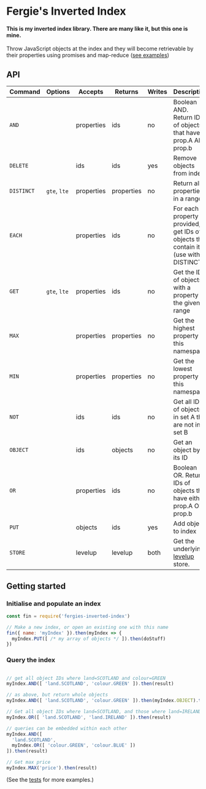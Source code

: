 # Fergie's Inverted Index
#### This is my inverted index library. There are many like it, but this one is mine.

Throw JavaScript objects at the index and they will become retrievable by their properties using promises and map-reduce ([see examples](https://github.com/fergiemcdowall/fergies-inverted-index/tree/master/test))


## API

Command   | Options      | Accepts    | Returns    | Writes | Description
--------- | ------------ | ---------- | ---------- | ------ | -----------
`AND`     |              | properties | ids        | no     | Boolean AND. Return IDs of objects that have prop.A AND prop.b
`DELETE`  |              | ids        | ids        | yes    | Remove objects from index
`DISTINCT`| `gte`, `lte` | properties | properties | no     | Return all properties in a range.
`EACH`    |              | properties | ids        | no     | For each property provided, get IDs of objects that contain it (use with DISTINCT)
`GET`     | `gte`, `lte` | properties | ids        | no     | Get the IDs of objects with a property in the given range
`MAX`     |              | properties | properties | no     | Get the highest property in this namespace
`MIN`     |              | properties | properties | no     | Get the lowest property in this namespace
`NOT`     |              | ids        | ids        | no     | Get all IDs of objects in set A that are not in set B
`OBJECT`  |              | ids        | objects    | no     | Get an object by its ID
`OR`      |              | properties | ids        | no     | Boolean OR. Return IDs of objects that have either prop.A OR prop.b
`PUT`     |              | objects    | ids        | yes    | Add objects to index
`STORE`   |              | levelup    | levelup    | both   | Get the underlying [levelup](https://github.com/Level/levelup) store.


## Getting started

### Initialise and populate an index

```javascript
const fin = require('fergies-inverted-index')

// Make a new index, or open an existing one with this name
fin({ name: 'myIndex' }).then(myIndex => {
  myIndex.PUT([ /* my array of objects */ ]).then(doStuff)
})

```

### Query the index

```javascript

// get all object IDs where land=SCOTLAND and colour=GREEN
myIndex.AND([ 'land.SCOTLAND', 'colour.GREEN' ]).then(result)

// as above, but return whole objects
myIndex.AND([ 'land.SCOTLAND', 'colour.GREEN' ]).then(myIndex.OBJECT).then(result)

// Get all object IDs where land=SCOTLAND, and those where land=IRELAND
myIndex.OR([ 'land.SCOTLAND', 'land.IRELAND' ]).then(result)

// queries can be embedded within each other
myIndex.AND([
  'land.SCOTLAND',
  myIndex.OR([ 'colour.GREEN', 'colour.BLUE' ])
]).then(result)

// Get max price
myIndex.MAX('price').then(result)

```

(See the [tests](https://github.com/fergiemcdowall/fergies-inverted-index/tree/master/test) for more examples.)
